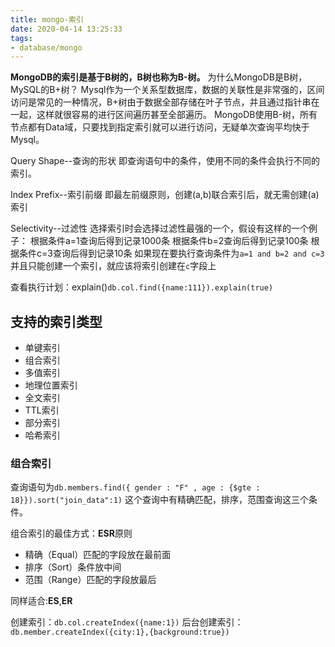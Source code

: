```yaml
---
title: mongo-索引
date: 2020-04-14 13:25:33
tags: 
- database/mongo
---
```


**MongoDB的索引是基于B树的，B树也称为B-树。** 为什么MongoDB是B树，MySQL的B+树？ Mysql作为一个关系型数据库，数据的关联性是非常强的，区间访问是常见的一种情况，B+树由于数据全部存储在叶子节点，并且通过指针串在一起，这样就很容易的进行区间遍历甚至全部遍历。 MongoDB使用B-树，所有节点都有Data域，只要找到指定索引就可以进行访问，无疑单次查询平均快于Mysql。

Query Shape--查询的形状 即查询语句中的条件，使用不同的条件会执行不同的索引。

Index Prefix--索引前缀 即最左前缀原则，创建(a,b)联合索引后，就无需创建(a)索引

Selectivity--过滤性 选择索引时会选择过滤性最强的一个，假设有这样的一个例子： 根据条件a=1查询后得到记录1000条 根据条件b=2查询后得到记录100条 根据条件c=3查询后得到记录10条 如果现在要执行查询条件为`a=1 and b=2 and c=3`并且只能创建一个索引，就应该将索引创建在`c`字段上

查看执行计划：explain()`db.col.find({name:111}).explain(true)`

## 支持的索引类型

-   单键索引
-   组合索引
-   多值索引
-   地理位置索引
-   全文索引
-   TTL索引
-   部分索引
-   哈希索引

### 组合索引

查询语句为`db.members.find({ gender : "F" , age : {$gte : 18}}).sort("join_data":1)` 这个查询中有精确匹配，排序，范围查询这三个条件。

组合索引的最佳方式：**ESR**原则

-   精确（Equal）匹配的字段放在最前面
-   排序（Sort）条件放中间
-   范围（Range）匹配的字段放最后

同样适合:**ES**,**ER**

创建索引：`db.col.createIndex({name:1})` 后台创建索引：`db.member.createIndex({city:1},{background:true})`